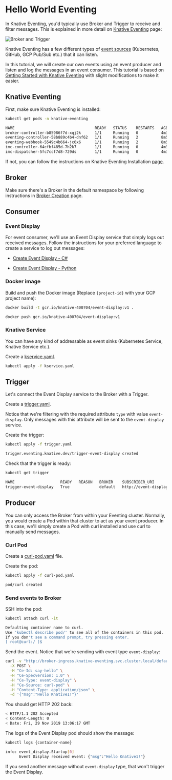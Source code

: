 # Hello World Eventing

In Knative Eventing, you'd typically use Broker and Trigger to receive and filter messages. This is explained in more detail on [Knative Eventing](https://www.knative.dev/docs/eventing/) page:

![Broker and Trigger](https://knative.dev/blog/images/knative-eventing.png)

Knative Eventing has a few different types of [event sources](https://knative.dev/docs/eventing/sources/) (Kubernetes, GitHub, GCP Pub/Sub etc.) that it can listen.

In this tutorial, we will create our own events using an event producer and listen and log the messages in an event consumer. This tutorial is based on [Getting Started with Knative Eventing](https://knative.dev/docs/eventing/getting-started/) with slight modifications to make it easier.

## Knative Eventing

First, make sure Knative Eventing is installed:

```bash
kubectl get pods -n knative-eventing

NAME                                   READY   STATUS    RESTARTS   AGE
broker-controller-b85986f7d-xqj2k      1/1     Running   0          4m30s
eventing-controller-58b889c4b4-dnf62   1/1     Running   2          8m55s
eventing-webhook-5549c4b664-jc6x6      1/1     Running   2          8m53s
imc-controller-64cfbf485d-7h2k7        1/1     Running   0          4m32s
imc-dispatcher-5fc7ccf7d8-729ds        1/1     Running   0          4m32s
```

If not, you can follow the instructions on Knative Eventing Installation [page](https://knative.dev/docs/eventing/getting-started/#installing-knative-eventing).

## Broker

Make sure there's a Broker in the default namespace by following instructions in
[Broker Creation](brokercreation.md) page.

## Consumer

### Event Display

For event consumer, we'll use an Event Display service that simply logs out received messages. Follow the instructions for your preferred language to create a service to log out messages:

* [Create Event Display - C#](helloworldeventing-csharp.md)

* [Create Event Display - Python](helloworldeventing-python.md)

### Docker image

Build and push the Docker image (Replace `{project-id}` with your GCP project name):

```bash
docker build -t gcr.io/knative-400704/event-display:v1 .

docker push gcr.io/knative-400704/event-display:v1
```

### Knative Service

You can have any kind of addressable as event sinks (Kubernetes Service, Knative
Service etc.).

Create a [kservice.yaml](../eventing/helloworld/kservice.yaml).

```bash
kubectl apply -f kservice.yaml
```

## Trigger

Let's connect the Event Display service to the Broker with a Trigger.

Create a [trigger.yaml](../eventing/helloworld/trigger.yaml).

Notice that we're filtering with the required attribute `type` with value `event-display`. Only messages with this attribute will be sent to the `event-display` service.

Create the trigger:

```bash
kubectl apply -f trigger.yaml

trigger.eventing.knative.dev/trigger-event-display created
```

Check that the trigger is ready:

```bash
kubectl get trigger

NAME                    READY   REASON   BROKER    SUBSCRIBER_URI                                          AGE
trigger-event-display   True             default   http://event-display.defualt.svc.cluster.local/   23s
```

## Producer

You can only access the Broker from within your Eventing cluster. Normally, you would create a Pod within that cluster to act as your event producer. In this case, we'll simply create a Pod with curl installed and use curl to manually send messages.

### Curl Pod

Create a [curl-pod.yaml](../eventing/helloworld/curl-pod.yaml) file.

Create the pod:

```bash
kubectl apply -f curl-pod.yaml

pod/curl created
```

### Send events to Broker

SSH into the pod:

```bash
kubectl attach curl -it

Defaulting container name to curl.
Use 'kubectl describe pod/' to see all of the containers in this pod.
If you don't see a command prompt, try pressing enter.
[ root@curl:/ ]$
```

Send the event. Notice that we're sending with event type `event-display`:

```bash
curl -v "http://broker-ingress.knative-eventing.svc.cluster.local/default/default" \
  -X POST \
  -H "Ce-Id: say-hello" \
  -H "Ce-Specversion: 1.0" \
  -H "Ce-Type: event-display" \
  -H "Ce-Source: curl-pod" \
  -H "Content-Type: application/json" \
  -d '{"msg":"Hello Knative1!"}'
```

You should get HTTP 202 back:

```bash
< HTTP/1.1 202 Accepted
< Content-Length: 0
< Date: Fri, 29 Nov 2019 13:06:17 GMT
```

The logs of the Event Display pod should show the message:

```bash
kubectl logs {container-name}

info: event_display.Startup[0]
      Event Display received event: {"msg":"Hello Knative1!"}
```

If you send another message without `event-display` type, that won't trigger the Event Display.
